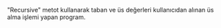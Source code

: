 "Recursive" metot kullanarak taban ve üs değerleri kullanıcıdan alınan üs alma işlemi yapan program.